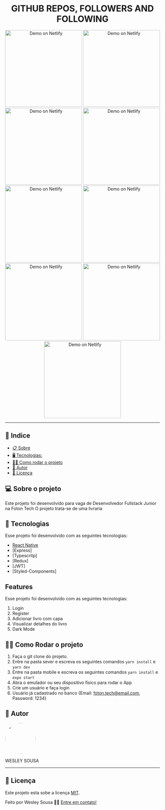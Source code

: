 
  
  <h1 align="center">  GITHUB REPOS, FOLLOWERS AND FOLLOWING  </h1>


<p align="center">
 <p align="center" >
  <img alt="Demo on Netlify" width=250 src="https://res.cloudinary.com/df35wabu1/image/upload/v1624048010/1l_fokh78.png">
    <img alt="Demo on Netlify" width=250 src="https://res.cloudinary.com/df35wabu1/image/upload/v1624048011/2l_mapmb8.png">
    <img alt="Demo on Netlify" width=250 src="https://res.cloudinary.com/df35wabu1/image/upload/v1624048013/3l_xvpvvj.png">
    <img alt="Demo on Netlify" width=250 src="https://res.cloudinary.com/df35wabu1/image/upload/v1624048013/6l_zutsab.png">
    <img alt="Demo on Netlify" width=250 src="https://res.cloudinary.com/df35wabu1/image/upload/v1624048011/4l_k5ledk.png">
    <img alt="Demo on Netlify" width=250 src="https://res.cloudinary.com/df35wabu1/image/upload/v1624048012/5l_asgxl7.png">
    <img alt="Demo on Netlify" width=250 src="https://res.cloudinary.com/df35wabu1/image/upload/v1624048012/1d_au02ry.png">
    <img alt="Demo on Netlify" width=250 src="https://res.cloudinary.com/df35wabu1/image/upload/v1624048011/3d_hruw5y.png">  
    <img alt="Demo on Netlify" width=250 src="https://res.cloudinary.com/df35wabu1/image/upload/v1624048013/2d_gxtveb.png">  
</p>

<hr>

## 📕 Indice


* [📋 Sobre](##Sobre-o-projeto)
* [🖥 Tecnologias:](#🖥-Tecnologias)
* [🏋️‍♀️ Como rodar o projeto](#🏋️‍♀️-Como-contribuir-para-o-projeto)
* [🦸 Autor](#🦸-Autor)
* [📝 Licença](#📝-Licença)



## 💻 Sobre o projeto


Este projeto foi desenvolvido para vaga de Desenvolvedor Fullstack Junior na Foton Tech
O projeto trata-se de uma livraria 


## 🚀 Tecnologias

Esse projeto foi desenvolvido com as seguintes tecnologias:
- [React Native](https://reactnative.dev/)
- [Express]
- [Typescritp]
- [Redux]
- [JWT]
- [Styled-Components]

## Features

Esse projeto foi desenvolvido com as seguintes tecnologias:
1. Login
2. Register
3. Adicionar livro com capa
4. Visualizar detalhes do livro
5. Dark Mode


## 🏋️‍♀️ Como Rodar o projeto

1. Faça o git clone do projeto.
2. Entre na pasta sever e escreva os seguintes comandos `yarn install` e `yarn dev`
3. Entre na pasta mobile e escreva os seguintes comandos `yarn install` e `expo start`
4. Abra o emulador ou seu dispositivo físico para rodar o App
5. Crie um usuário e faça login
6. Usuário já cadastrado no banco {Email: foton.tech@email.com, Password: 1234}

## 🦸 Autor

 <img style="border-radius: 50%;" src="https://avatars1.githubusercontent.com/u/62263143?s=460&u=2d740bbcbd193e223e104d59cca9a1b0b8831152&v=4" width="100px;" alt=""/>

<p>WESLEY SOUSA</p> 

</p>

<hr>

## 📝 Licença

Este projeto esta sobe a licença [MIT](./LICENSE).

Feito por Wesley Sousa 👋🏻 [Entre em contato!](https://api.whatsapp.com/send?phone=5598985595646&text=Informe%20seu%20nome%20%C3%A9%20qual%20o%20assunto.!)
